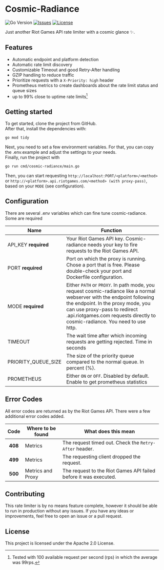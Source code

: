 # Cosmic-Radiance

![Go Version](https://img.shields.io/badge/go-1.24.4+-blue?style=flat-square)
[![Issues](https://img.shields.io/github/issues/DarkIntaqt/cosmic-radiance?style=flat-square)](https://github.com/DarkIntaqt/cosmic-radiance/issues)
[![License](https://img.shields.io/github/license/darkintaqt/cosmic-radiance?style=flat-square)](https://github.com/DarkIntaqt/cosmic-radiance/blob/main/LICENSE)

Just another Riot Games API rate limiter with a cosmic glance ✨. 

## Features

- Automatic endpoint and platform detection
- Automatic rate limit discovery
- Customizable Timeout and good Retry-After handling
- GZIP handling to reduce traffic
- Prioritize requests with a `X-Priority: high` header
- Prometheus metrics to create dashboards about the rate limit status and queue sizes
- up to 99% close to uptime rate limits[^1]

###

## Getting started

To get started, clone the project from GitHub.  
After that, install the dependencies with:

```sh
go mod tidy
```

Next, you need to set a few environment variables. For that, you can copy the .env.example and adjust the settings to your needs.  
Finally, run the project with

```sh
go run cmd/cosmic-radiance/main.go
```

Then, you can start requesting `http://localhost:PORT/<platform>/<method>` or `http://<platform>.api.riotgames.com/<method> (with proxy-pass)`, based on your `MODE` (see configuration). 

## Configuration

There are several .env variables which can fine tune cosmic-radiance. Some are required

| Name                 | Function                                                                                                                                                                                                                                                                             |
| -------------------- | ------------------------------------------------------------------------------------------------------------------------------------------------------------------------------------------------------------------------------------------------------------------------------------ |
| API_KEY **required** | Your Riot Games API key. Cosmic-radiance needs your key to fire requests to the Riot Games API.                                                                                                                                                                                      |
| PORT **required**    | Port on which the proxy is running. Chose a port that is free. Please double-check your port and Dockerfile configuration.                                                                                                                                                           |
| MODE **required**    | Either `PATH` or `PROXY`. In path mode, you request cosmic-radiance like a normal webserver with the endpoint following the endpoint. In the proxy mode, you can use proxy-pass to redirect <platform>.api.riotgames.com requests directly to cosmic-radiance. You need to use http. |
| TIMEOUT              | The wait time after which incoming requests are getting rejected. Time in seconds                                                                                                                                                                                                    |
| PRIORITY_QUEUE_SIZE  | The size of the priority queue compared to the normal queue. In percent (%).                                                                                                                                                                                                         |
| PROMETHEUS           | Either `ON` or `OFF`. Disabled by default. Enable to get prometheus statistics                                                                                                                                                                                                       |


## Error Codes

All error codes are returned as by the Riot Games API. There were a few additional error codes added. 

|  Code   | Where to be found | What does this mean                                              |
| :-----: | ----------------- | ---------------------------------------------------------------- |
| **408** | Metrics           | The request timed out. Check the `Retry-After` header.           |
| **499** | Metrics           | The requesting client dropped the request.                       |
| **500** | Metrics and Proxy | The request to the Riot Games API failed before it was executed. |

## Contributing

This rate limiter is by no means feature complete, however it should be able to run in production without any issues. If you have any ideas or improvements, feel free to open an issue or a pull request. 

## License

This project is licensed under the Apache 2.0 License. 


[^1]: Tested with 100 available request per second (rps) in which the average was 99rps.